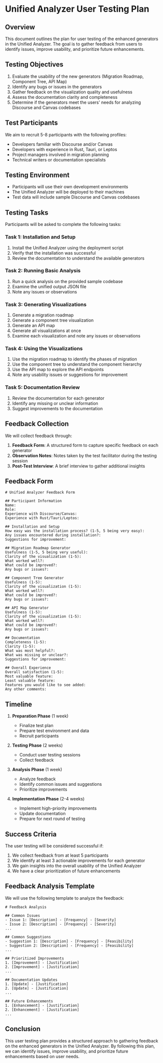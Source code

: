 # Unified Analyzer User Testing Plan

## Overview

This document outlines the plan for user testing of the enhanced generators in the Unified Analyzer. The goal is to gather feedback from users to identify issues, improve usability, and prioritize future enhancements.

## Testing Objectives

1. Evaluate the usability of the new generators (Migration Roadmap, Component Tree, API Map)
2. Identify any bugs or issues in the generators
3. Gather feedback on the visualization quality and usefulness
4. Assess the documentation clarity and completeness
5. Determine if the generators meet the users' needs for analyzing Discourse and Canvas codebases

## Test Participants

We aim to recruit 5-8 participants with the following profiles:
- Developers familiar with Discourse and/or Canvas
- Developers with experience in Rust, Tauri, or Leptos
- Project managers involved in migration planning
- Technical writers or documentation specialists

## Testing Environment

- Participants will use their own development environments
- The Unified Analyzer will be deployed to their machines
- Test data will include sample Discourse and Canvas codebases

## Testing Tasks

Participants will be asked to complete the following tasks:

### Task 1: Installation and Setup
1. Install the Unified Analyzer using the deployment script
2. Verify that the installation was successful
3. Review the documentation to understand the available generators

### Task 2: Running Basic Analysis
1. Run a quick analysis on the provided sample codebase
2. Examine the unified output JSON file
3. Note any issues or observations

### Task 3: Generating Visualizations
1. Generate a migration roadmap
2. Generate a component tree visualization
3. Generate an API map
4. Generate all visualizations at once
5. Examine each visualization and note any issues or observations

### Task 4: Using the Visualizations
1. Use the migration roadmap to identify the phases of migration
2. Use the component tree to understand the component hierarchy
3. Use the API map to explore the API endpoints
4. Note any usability issues or suggestions for improvement

### Task 5: Documentation Review
1. Review the documentation for each generator
2. Identify any missing or unclear information
3. Suggest improvements to the documentation

## Feedback Collection

We will collect feedback through:

1. **Feedback Form**: A structured form to capture specific feedback on each generator
2. **Observation Notes**: Notes taken by the test facilitator during the testing session
3. **Post-Test Interview**: A brief interview to gather additional insights

## Feedback Form

```
# Unified Analyzer Feedback Form

## Participant Information
Name: 
Role: 
Experience with Discourse/Canvas: 
Experience with Rust/Tauri/Leptos: 

## Installation and Setup
How easy was the installation process? (1-5, 5 being very easy): 
Any issues encountered during installation?: 
Suggestions for improvement: 

## Migration Roadmap Generator
Usefulness (1-5, 5 being very useful): 
Clarity of the visualization (1-5): 
What worked well?: 
What could be improved?: 
Any bugs or issues?: 

## Component Tree Generator
Usefulness (1-5): 
Clarity of the visualization (1-5): 
What worked well?: 
What could be improved?: 
Any bugs or issues?: 

## API Map Generator
Usefulness (1-5): 
Clarity of the visualization (1-5): 
What worked well?: 
What could be improved?: 
Any bugs or issues?: 

## Documentation
Completeness (1-5): 
Clarity (1-5): 
What was most helpful?: 
What was missing or unclear?: 
Suggestions for improvement: 

## Overall Experience
Overall satisfaction (1-5): 
Most valuable feature: 
Least valuable feature: 
Features you would like to see added: 
Any other comments: 
```

## Timeline

1. **Preparation Phase** (1 week)
   - Finalize test plan
   - Prepare test environment and data
   - Recruit participants

2. **Testing Phase** (2 weeks)
   - Conduct user testing sessions
   - Collect feedback

3. **Analysis Phase** (1 week)
   - Analyze feedback
   - Identify common issues and suggestions
   - Prioritize improvements

4. **Implementation Phase** (2-4 weeks)
   - Implement high-priority improvements
   - Update documentation
   - Prepare for next round of testing

## Success Criteria

The user testing will be considered successful if:
1. We collect feedback from at least 5 participants
2. We identify at least 3 actionable improvements for each generator
3. We gain insights into the overall usability of the Unified Analyzer
4. We have a clear prioritization of future enhancements

## Feedback Analysis Template

We will use the following template to analyze the feedback:

```
# Feedback Analysis

## Common Issues
- Issue 1: [Description] - [Frequency] - [Severity]
- Issue 2: [Description] - [Frequency] - [Severity]
...

## Common Suggestions
- Suggestion 1: [Description] - [Frequency] - [Feasibility]
- Suggestion 2: [Description] - [Frequency] - [Feasibility]
...

## Prioritized Improvements
1. [Improvement] - [Justification]
2. [Improvement] - [Justification]
...

## Documentation Updates
1. [Update] - [Justification]
2. [Update] - [Justification]
...

## Future Enhancements
1. [Enhancement] - [Justification]
2. [Enhancement] - [Justification]
...
```

## Conclusion

This user testing plan provides a structured approach to gathering feedback on the enhanced generators in the Unified Analyzer. By following this plan, we can identify issues, improve usability, and prioritize future enhancements based on user needs.
